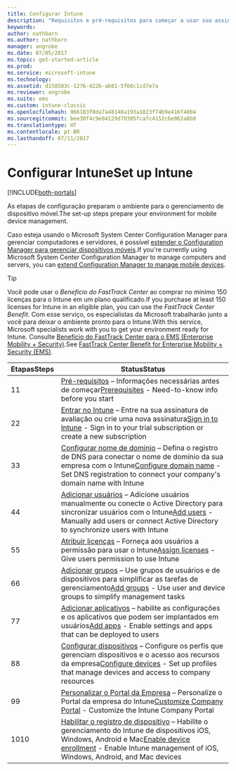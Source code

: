 ```yaml
---
title: Configurar Intune
description: "Requisitos e pré-requisitos para começar a usar sua assinatura do Intune"
keywords: 
author: nathbarn
ms.author: nathbarn
manager: angrobe
ms.date: 07/05/2017
ms.topic: get-started-article
ms.prod: 
ms.service: microsoft-intune
ms.technology: 
ms.assetid: d158503c-1276-422b-ab81-5f66c1cd7e7a
ms.reviewer: angrobe
ms.suite: ems
ms.custom: intune-classic
ms.openlocfilehash: 966183f0da7a48148a193a1823f74b9e416f4004
ms.sourcegitcommit: bee30f4c9e04129d70305fcafc4152c6e062a8b0
ms.translationtype: HT
ms.contentlocale: pt-BR
ms.lasthandoff: 07/11/2017
---
```

# <span data-ttu-id="92add-103">Configurar Intune</span><span class="sxs-lookup"><span data-stu-id="92add-103">Set up Intune</span></span>
<a id="set-up-intune" class="xliff"></a>

[!INCLUDE[both-portals](./includes/note-for-both-portals.md)]

<span data-ttu-id="92add-104">As etapas de configuração preparam o ambiente para o gerenciamento de dispositivo móvel.</span><span class="sxs-lookup"><span data-stu-id="92add-104">The set-up steps prepare your environment for mobile device management.</span></span>  

<span data-ttu-id="92add-105">Caso esteja usando o Microsoft System Center Configuration Manager para gerenciar computadores e servidores, é possível [estender o Configuration Manager para gerenciar dispositivos móveis](https://docs.microsoft.com/sccm/mdm/understand/choose-between-standalone-intune-and-hybrid-mobile-device-management).</span><span class="sxs-lookup"><span data-stu-id="92add-105">If you're currently using Microsoft System Center Configuration Manager to manage computers and servers, you can [extend Configuration Manager to manage mobile devices](https://docs.microsoft.com/sccm/mdm/understand/choose-between-standalone-intune-and-hybrid-mobile-device-management).</span></span>

>[!TIP]
><span data-ttu-id="92add-106">Você pode usar o *Benefício do FastTrack Center* ao comprar no mínimo 150 licenças para o Intune em um plano qualificado.</span><span class="sxs-lookup"><span data-stu-id="92add-106">If you purchase at least 150 licenses for Intune in an eligible plan, you can use the *FastTrack Center Benefit*.</span></span> <span data-ttu-id="92add-107">Com esse serviço, os especialistas da Microsoft trabalharão junto a você para deixar o ambiente pronto para o Intune.</span><span class="sxs-lookup"><span data-stu-id="92add-107">With this service, Microsoft specialists work with you to get your environment ready for Intune.</span></span> <span data-ttu-id="92add-108">Consulte [Benefício do FastTrack Center para o EMS (Enterprise Mobility + Security)](https://docs.microsoft.com/enterprise-mobility-security/Solutions/enterprise-mobility-fasttrack-program).</span><span class="sxs-lookup"><span data-stu-id="92add-108">See [FastTrack Center Benefit for Enterprise Mobility + Security (EMS)](https://docs.microsoft.com/enterprise-mobility-security/Solutions/enterprise-mobility-fasttrack-program).</span></span>

| <span data-ttu-id="92add-109">Etapas</span><span class="sxs-lookup"><span data-stu-id="92add-109">Steps</span></span> | <span data-ttu-id="92add-110">Status</span><span class="sxs-lookup"><span data-stu-id="92add-110">Status</span></span>  |
| ------------- |-------------|
| <span data-ttu-id="92add-111">1</span><span class="sxs-lookup"><span data-stu-id="92add-111">1</span></span>  | <span data-ttu-id="92add-112">[Pré-requisitos](supported-devices-browsers.md) – Informações necessárias antes de começar</span><span class="sxs-lookup"><span data-stu-id="92add-112">[Prerequisites](supported-devices-browsers.md) - Need-to-know info before you start</span></span>|
| <span data-ttu-id="92add-113">2</span><span class="sxs-lookup"><span data-stu-id="92add-113">2</span></span> |  <span data-ttu-id="92add-114">[Entrar no Intune](account-sign-up.md) – Entre na sua assinatura de avaliação ou crie uma nova assinatura</span><span class="sxs-lookup"><span data-stu-id="92add-114">[Sign in to Intune](account-sign-up.md) - Sign in to your trial subscription or create a new subscription</span></span> |  
| <span data-ttu-id="92add-115">3</span><span class="sxs-lookup"><span data-stu-id="92add-115">3</span></span> | <span data-ttu-id="92add-116">[Configurar nome de domínio](custom-domain-name-configure.md) – Defina o registro de DNS para conectar o nome de domínio da sua empresa com o Intune</span><span class="sxs-lookup"><span data-stu-id="92add-116">[Configure domain name](custom-domain-name-configure.md) - Set DNS registration to connect your company's domain name with Intune</span></span>  |
| <span data-ttu-id="92add-117">4</span><span class="sxs-lookup"><span data-stu-id="92add-117">4</span></span> | <span data-ttu-id="92add-118">[Adicionar usuários](users-add.md) – Adicione usuários manualmente ou conecte o Active Directory para sincronizar usuários com o Intune</span><span class="sxs-lookup"><span data-stu-id="92add-118">[Add users](users-add.md) - Manually add users or connect Active Directory to synchronize users with Intune</span></span>  |
| <span data-ttu-id="92add-119">5</span><span class="sxs-lookup"><span data-stu-id="92add-119">5</span></span> | <span data-ttu-id="92add-120">[Atribuir licenças](licenses-assign.md) – Forneça aos usuários a permissão para usar o Intune</span><span class="sxs-lookup"><span data-stu-id="92add-120">[Assign licenses](licenses-assign.md) - Give users permission to use Intune</span></span>|
| <span data-ttu-id="92add-121">6</span><span class="sxs-lookup"><span data-stu-id="92add-121">6</span></span> |  <span data-ttu-id="92add-122">[Adicionar grupos](groups-add.md) – Use grupos de usuários e de dispositivos para simplificar as tarefas de gerenciamento</span><span class="sxs-lookup"><span data-stu-id="92add-122">[Add groups](groups-add.md) - Use user and device groups to simplify management tasks</span></span> |
| <span data-ttu-id="92add-123">7</span><span class="sxs-lookup"><span data-stu-id="92add-123">7</span></span> | <span data-ttu-id="92add-124">[Adicionar aplicativos](apps-add.md) – habilite as configurações e os aplicativos que podem ser implantados em usuários</span><span class="sxs-lookup"><span data-stu-id="92add-124">[Add apps](apps-add.md) - Enable settings and apps that can be deployed to users</span></span> |
| <span data-ttu-id="92add-125">8</span><span class="sxs-lookup"><span data-stu-id="92add-125">8</span></span> | <span data-ttu-id="92add-126">[Configurar dispositivos](device-profiles.md) – Configure os perfis que gerenciam dispositivos e o acesso aos recursos da empresa</span><span class="sxs-lookup"><span data-stu-id="92add-126">[Configure devices](device-profiles.md) - Set up profiles that manage devices and access to company resources</span></span> |
| <span data-ttu-id="92add-127">9</span><span class="sxs-lookup"><span data-stu-id="92add-127">9</span></span> | <span data-ttu-id="92add-128">[Personalizar o Portal da Empresa](company-portal-app.md) – Personalize o Portal da empresa do Intune</span><span class="sxs-lookup"><span data-stu-id="92add-128">[Customize Company Portal](company-portal-app.md) - Customize the Intune Company Portal</span></span>   |
| <span data-ttu-id="92add-129">10</span><span class="sxs-lookup"><span data-stu-id="92add-129">10</span></span> | <span data-ttu-id="92add-130">[Habilitar o registro de dispositivo](mdm-authority-set.md) – Habilite o gerenciamento do Intune de dispositivos iOS, Windows, Android e Mac</span><span class="sxs-lookup"><span data-stu-id="92add-130">[Enable device enrollment](mdm-authority-set.md) - Enable Intune management of iOS, Windows, Android, and Mac devices</span></span> |
